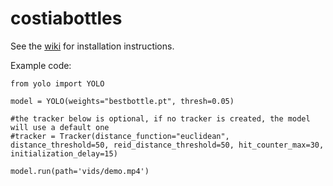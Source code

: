 # costiabottles

See the [wiki](https://github.com/AnthroHydro/costiabottles/wiki) for installation instructions.

Example code:

```
from yolo import YOLO

model = YOLO(weights="bestbottle.pt", thresh=0.05)

#the tracker below is optional, if no tracker is created, the model will use a default one
#tracker = Tracker(distance_function="euclidean", distance_threshold=50, reid_distance_threshold=50, hit_counter_max=30, initialization_delay=15)

model.run(path='vids/demo.mp4')
```
